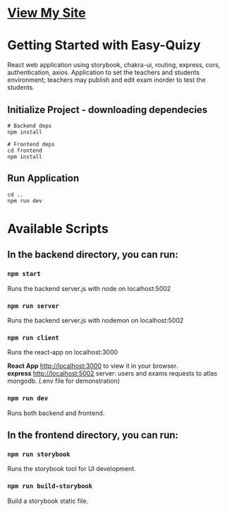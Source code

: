 <h1><a href='https://easy-quizy-d73c9.web.app/' target="_blank">View My Site</a></h1>

# Getting Started with Easy-Quizy

React web application using storybook, chakra-ui, routing, express, cors, authentication, axios. Application to set the teachers and students environment; teachers may publish and edit exam inorder to test the students.

## Initialize Project - downloading dependecies

```
# Backend deps 
npm install 

# Frontend deps 
cd frontend 
npm install
```

## Run Application

```
cd ..
npm run dev
```

# Available Scripts

## In the backend directory, you can run:

### `npm start`
Runs the backend server.js with node on localhost:5002

### `npm run server`
Runs the backend server.js with nodemon on localhost:5002

### `npm run client`
Runs the react-app on localhost:3000

**React App** [http://localhost:3000](http://localhost:3000) to view it in your browser.\
**express** [http://localhost:5002](http://localhost:5002) server: users and exams requests to atlas mongodb. (.env file for demonstration)

### `npm run dev`
Runs both backend and frontend.

## In the frontend directory, you can run:

### `npm run storybook`
Runs the storybook tool for UI development.

### `npm run build-storybook`
Build a storybook static file.

